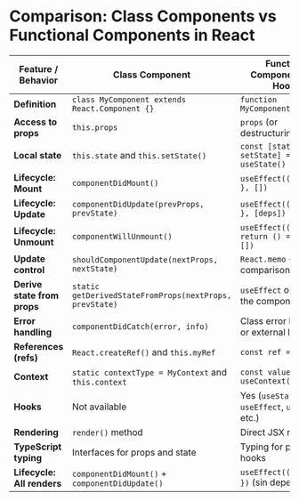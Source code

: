 # Comparison: Class Components vs Functional Components in React

| Feature / Behavior          | Class Component                                         | Functional Component (with Hooks)             |
| --------------------------- | ------------------------------------------------------- | --------------------------------------------- |
| **Definition**              | `class MyComponent extends React.Component {}`          | `function MyComponent(props) {}`              |
| **Access to props**         | `this.props`                                            | `props` (or destructuring)                    |
| **Local state**             | `this.state` and `this.setState()`                      | `const [state, setState] = useState()`        |
| **Lifecycle: Mount**        | `componentDidMount()`                                   | `useEffect(() => { ... }, [])`                |
| **Lifecycle: Update**       | `componentDidUpdate(prevProps, prevState)`              | `useEffect(() => { ... }, [deps])`            |
| **Lifecycle: Unmount**      | `componentWillUnmount()`                                | `useEffect(() => { return () => {...} }, [])` |
| **Update control**          | `shouldComponentUpdate(nextProps, nextState)`           | `React.memo` + custom comparison              |
| **Derive state from props** | `static getDerivedStateFromProps(nextProps, prevState)` | `useEffect` or logic in the component body    |
| **Error handling**          | `componentDidCatch(error, info)`                        | Class error boundary or external library      |
| **References (refs)**       | `React.createRef()` and `this.myRef`                    | `const ref = useRef()`                        |
| **Context**                 | `static contextType = MyContext` and `this.context`     | `const value = useContext(MyContext)`         |
| **Hooks**                   | Not available                                           | Yes (`useState`, `useEffect`, `useRef`, etc.) |
| **Rendering**               | `render()` method                                       | Direct JSX return                             |
| **TypeScript typing**       | Interfaces for props and state                          | Typing for props and hooks                    |
| **Lifecycle: All renders**  | `componentDidMount()` + `componentDidUpdate()`          | `useEffect(() => { ... })` (sin dependencias) |
